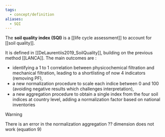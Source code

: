 ```yaml
---
tags:
  - concept/definition
aliases:
  - SQI
---
```

The **soil quality index (SQI)** is a [[life cycle assessment]] to account for [[soil quality]].

It is defined in [[DeLaurentiis2019_SoilQuality]], building on the previous method [[LANCA]].
The main outcomes are :
- identifying a 1 to 1 correlation between physicochemical filtration and mechanical filtration, leading to a shortlisting of now 4 indicators (removing PF),
- a new normalization procedure to scale each indice between 0 and 100 (avoiding negative results which challenges interpretation),
- a new aggregation procedure to obtain a single index from the four soil indices at country level, adding a normalization factor based on national inventories

>[!warning]
>There is an error in the normalization aggregation ?? dimension does not work (equation 9)

